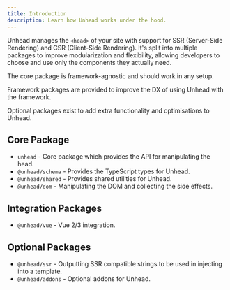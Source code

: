 ```yaml
---
title: Introduction
description: Learn how Unhead works under the hood.
---
```


Unhead manages the `<head>` of your site with support for SSR (Server-Side Rendering) and CSR (Client-Side Rendering). It's split into multiple packages to improve modularization and flexibility, allowing developers to choose and use only the components they actually need.

The core package is framework-agnostic and should work in any setup.

Framework packages are provided to improve the DX of using Unhead with the framework.

Optional packages exist to add extra functionality and optimisations to Unhead.

## Core Package

- `unhead` - Core package which provides the API for manipulating the head.
- `@unhead/schema` - Provides the TypeScript types for Unhead.
- `@unhead/shared` - Provides shared utilities for Unhead.
- `@unhead/dom` - Manipulating the DOM and collecting the side effects.

## Integration Packages

- `@unhead/vue` - Vue 2/3 integration.

## Optional Packages

- `@unhead/ssr` - Outputting SSR compatible strings to be used in injecting into a template.
- `@unhead/addons` - Optional addons for Unhead.
